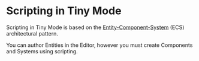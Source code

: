 # Scripting in Tiny Mode

Scripting in Tiny Mode is based on the [Entity-Component-System](https://en.wikipedia.org/wiki/Entity%E2%80%93component%E2%80%93system) (ECS) architectural pattern.

You can author Entities in the Editor, however you must create Components and Systems using scripting.

